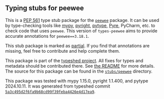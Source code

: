 ## Typing stubs for peewee

This is a [PEP 561](https://peps.python.org/pep-0561/)
type stub package for the [`peewee`](https://github.com/coleifer/peewee) package.
It can be used by type-checking tools like
[mypy](https://github.com/python/mypy/),
[pyright](https://github.com/microsoft/pyright),
[pytype](https://github.com/google/pytype/),
[Pyre](https://pyre-check.org/),
PyCharm, etc. to check code that uses `peewee`. This version of
`types-peewee` aims to provide accurate annotations for
`peewee==3.18.1`.

This stub package is marked as [partial](https://peps.python.org/pep-0561/#partial-stub-packages).
If you find that annotations are missing, feel free to contribute and help complete them.


This package is part of the [typeshed project](https://github.com/python/typeshed).
All fixes for types and metadata should be contributed there.
See [the README](https://github.com/python/typeshed/blob/main/README.md)
for more details. The source for this package can be found in the
[`stubs/peewee`](https://github.com/python/typeshed/tree/main/stubs/peewee)
directory.

This package was tested with
mypy 1.15.0,
pyright 1.1.400,
and pytype 2024.10.11.
It was generated from typeshed commit
[`5a3c495d2f6fa9b68cd99f39feba4426e4d17ea9`](https://github.com/python/typeshed/commit/5a3c495d2f6fa9b68cd99f39feba4426e4d17ea9).
